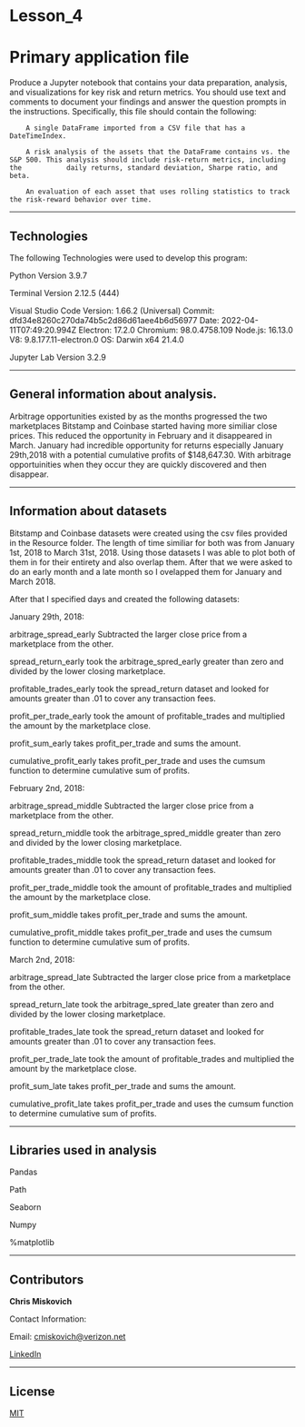 # Lesson_4
# Primary application file

Produce a Jupyter notebook that contains your data preparation, analysis, and visualizations for key risk and return metrics. You should use text and comments to document your findings and answer the question prompts in the instructions. Specifically, this file should contain the following:

        A single DataFrame imported from a CSV file that has a DateTimeIndex.

        A risk analysis of the assets that the DataFrame contains vs. the S&P 500. This analysis should include risk-return metrics, including the           daily returns, standard deviation, Sharpe ratio, and beta.

        An evaluation of each asset that uses rolling statistics to track the risk-reward behavior over time.

---

## Technologies

The following Technologies were used to develop this program:

Python 
    Version 3.9.7

Terminal
    Version 2.12.5 (444)

Visual Studio Code
    Version: 1.66.2 (Universal)
    Commit: dfd34e8260c270da74b5c2d86d61aee4b6d56977
    Date: 2022-04-11T07:49:20.994Z
    Electron: 17.2.0
    Chromium: 98.0.4758.109
    Node.js: 16.13.0
    V8: 9.8.177.11-electron.0
    OS: Darwin x64 21.4.0
    
Jupyter Lab 
    Version 3.2.9

---

## General information about analysis.

Arbitrage opportunities existed by as the months progressed the two marketplaces Bitstamp and Coinbase started having more similiar close prices.  This reduced the opportunity in February and it disappeared in March.  January had incredible opportunity for returns especially January 29th,2018 with a potential cumulative profits of $148,647.30.   With arbitrage opportuinities when they occur they are quickly discovered and then disappear.


---

## Information about datasets

Bitstamp and Coinbase datasets were created using the csv files provided in the Resource folder.  The length of time similiar for both was from January 1st, 2018 to March 31st, 2018.  Using those datasets I was able to plot both of them in for their entirety and also overlap them.  After that we were asked to do an early month and a late month so I ovelapped them for January and March 2018.

After that I specified days and created the following datasets:

January 29th, 2018:

arbitrage_spread_early Subtracted the larger close price from a marketplace from the other.

spread_return_early took the arbitrage_spred_early greater than zero and divided by the lower closing marketplace.

profitable_trades_early took the spread_return dataset and looked for amounts greater than .01 to cover any transaction fees.

profit_per_trade_early took the amount of profitable_trades and multiplied the amount by the marketplace close.

profit_sum_early takes profit_per_trade and sums the amount.

cumulative_profit_early takes profit_per_trade and uses the cumsum function to determine cumulative sum of profits.

February 2nd, 2018:

arbitrage_spread_middle Subtracted the larger close price from a marketplace from the other.

spread_return_middle took the arbitrage_spred_middle greater than zero and divided by the lower closing marketplace.

profitable_trades_middle took the spread_return dataset and looked for amounts greater than .01 to cover any transaction fees.

profit_per_trade_middle took the amount of profitable_trades and multiplied the amount by the marketplace close.

profit_sum_middle takes profit_per_trade and sums the amount.

cumulative_profit_middle takes profit_per_trade and uses the cumsum function to determine cumulative sum of profits.


March 2nd, 2018:

arbitrage_spread_late Subtracted the larger close price from a marketplace from the other.

spread_return_late took the arbitrage_spred_late greater than zero and divided by the lower closing marketplace.

profitable_trades_late took the spread_return dataset and looked for amounts greater than .01 to cover any transaction fees.

profit_per_trade_late took the amount of profitable_trades and multiplied the amount by the marketplace close.

profit_sum_late takes profit_per_trade and sums the amount.

cumulative_profit_late takes profit_per_trade and uses the cumsum function to determine cumulative sum of profits.


---

## Libraries used in analysis

Pandas

Path

Seaborn

Numpy

%matplotlib

---

## Contributors


**Chris Miskovich**

Contact Information:

Email: cmiskovich@verizon.net

[LinkedIn](https://www.linkedin.com/in/christopher-miskovich-9a61b0234/) 

---

## License

[MIT](/license.txt)
